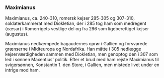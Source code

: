 ### Maximianus


Maximianus, ca. 240-310, romersk kejser 285-305 og 307-310, soldaterkammerat med Diokletian, der i 285 tog ham som medregent (cæsar) i Romerrigets vestlige del og fra 286 som ligeberettiget kejser (augustus).

Maximianus nedkæmpede bagaudernes oprør i Gallien og forsvarede grænserne i Midteuropa og Nordafrika. Han måtte i 305 nedlægge kejserværdigheden sammen med Diokletian, men genoptog den i 307 som led i sønnen Maxentius' politik. Efter et brud med ham rejste Maximianus til svigersønnen, Konstantin 1. den Store, i Gallien, men mistede livet under en intrige mod ham.